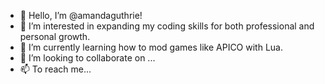 - 👋 Hello, I’m @amandaguthrie!
- 👀 I’m interested in expanding my coding skills for both professional and personal growth.
- 🌱 I’m currently learning how to mod games like APICO with Lua.
- 💞️ I’m looking to collaborate on ...
- 📫 To reach me...
